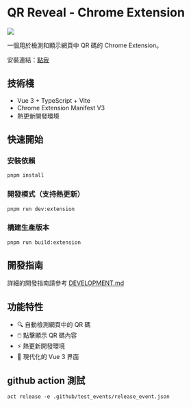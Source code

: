 # QR Reveal - Chrome Extension

![](https://lh3.googleusercontent.com/eN_V7CsXSkUdgfbaDC2Sqa8te6pOKNMwLsQW5CKXDORt05ftLKkUyKylXJcWc19QDBVnNQDZe43vtT4Is2S-OBZM3g)

一個用於檢測和顯示網頁中 QR 碼的 Chrome Extension。

安裝連結：[點我](https://chromewebstore.google.com/detail/%E6%8E%83%E7%A2%BC%E5%BF%AB%E8%AE%80-qr-reveal/mkgfigepghcfkgnhlpjlijodchlohhep)

## 技術棧

- Vue 3 + TypeScript + Vite
- Chrome Extension Manifest V3
- 熱更新開發環境

## 快速開始

### 安裝依賴
```bash
pnpm install
```

### 開發模式（支持熱更新）
```bash
pnpm run dev:extension
```

### 構建生產版本
```bash
pnpm run build:extension
```

## 開發指南

詳細的開發指南請參考 [DEVELOPMENT.md](./DEVELOPMENT.md)

## 功能特性

- 🔍 自動檢測網頁中的 QR 碼
- 🖱️ 點擊顯示 QR 碼內容
- ⚡ 熱更新開發環境
- 🎨 現代化的 Vue 3 界面

## github action 測試

```shell
act release -e .github/test_events/release_event.json
```
